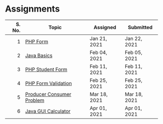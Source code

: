 # Assignments

| S. No. | Topic                                    | Assigned     | Submitted    |
| -----: | ---------------------------------------- | ------------ | ------------ |
|      1 | [PHP Form](01-21-2021/)                  | Jan 21, 2021 | Jan 22, 2021 |
|      2 | [Java Basics](02-04-2021/)               | Feb 04, 2021 | Feb 05, 2021 |
|      3 | [PHP Student Form](02-11-2021/)          | Feb 11, 2021 | Feb 11, 2021 |
|      4 | [PHP Form Validation](02-25-2021/)       | Feb 25, 2021 | Feb 25, 2021 |
|      5 | [Producer Consumer Problem](03-18-2021/) | Mar 18, 2021 | Mar 18, 2021 |
|      6 | [Java GUI Calculator](04-01-2021/)       | Apr 01, 2021 | Apr 01, 2021 |

